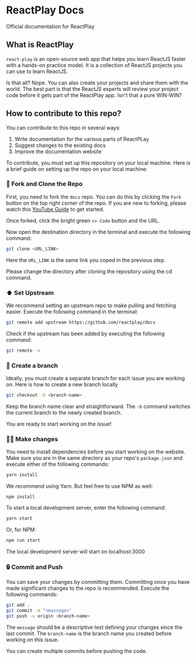 # ReactPlay Docs
Official documentation for ReactPlay 

## What is ReactPlay
`react-play` is an open-source web app that helps you learn ReactJS faster with a hands-on practice model. It is a collection of ReactJS projects you can use to learn ReactJS.

Is that all? Nope. You can also create your projects and share them with the world. The best part is that the ReactJS experts will review your project code before it gets part of the ReactPlay app. Isn't that a pure WIN-WIN?

## How to contribute to this repo?

You can contribute to this repo in several ways:
1. Write documentation for the various parts of ReactPLay
2. Suggest changes to the existing docs
3. Improve the documentation website

To contribute, you must set up this repository on your local machine. Here is a brief guide on setting up the repo on your local machine:

### 🍴 Fork and Clone the Repo
First, you need to fork the `docs` repo. You can do this by clicking the `Fork` button on the top right corner of the repo. If you are new to forking, please watch this [YouTube Guide](https://www.youtube.com/watch?v=h8suY-Osn8Q) to get started.

Once forked, click the bright green `<> Code` button and the URL.

Now open the destination directory in the terminal and execute the following command:

```bash
git clone <URL_LINK>
```
Here the `URL_LINK` is the same link you coped in the previous step.


Please change the directory after cloning the repository using the cd <folder-name> command.

### ⬆ Set Upstream
We recommend setting an upstream repo to make pulling and fetching easier. Execute the following command in the terminal:

```bash
git remote add upstream https://github.com/reactplay/docs
```

Check if the upstream has been added by executing the following command:

```bash
git remote -v
```

### 🌴 Create a branch
Ideally, you must create a separate branch for each issue you are working on. Here is how to create a new branch locally

```bash
git checkout -b <branch-name>
``` 
Keep the branch name clear and straightforward. The `-b` command switches the current branch to the newly created branch. 

You are ready to start working on the issue!

### 👨‍💻 Make changes
You need to install dependencies before you start working on the website. Make sure you are in the same directory as your repo's `package.json` and execute either of the following commands:

```bash
yarn install
```

We recommend using Yarn. But feel free to use NPM as well:
```
npm install
```

To start a local development server, enter the following command:

```bash
yarn start
````

Or, for NPM:
```bash
npm run start
```

The local development server will start on localhost:3000

### 🔒 Commit and Push
You can save your changes by committing them. Committing once you have made significant changes to the repo is recommended. Execute the following commands:

```bash
git add .
git commit -m "<massage>"
git push -u origin <branch-name>
```
The `message` should be a descriptive text defining your changes since the last commit.
The `branch-name` is the branch name you created before working on this issue.

You can create multiple commits before pushing the code.
